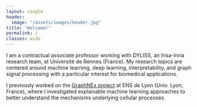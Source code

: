 ```yaml
---
layout: single
header:
  image: "/assets/images/header.jpg"
title: "Welcome!"
permalink: /
classes: wide
---
```


I am a contractual associate professor working with DYLISS, an Irisa-Inria research team, at Université de Rennes (France). My research topics are centered around machine learning, deep learning, interpretability, and graph signal processing with a particular interest for biomedical applications.

I previously worked on the [GraphNEx project](https://graphnex.eecs.qmul.ac.uk/) at ENS de Lyon (Univ. Lyon, France), where I investigated explainable machine learning approaches to better understand the mechanisms underlying cellular processes. 

